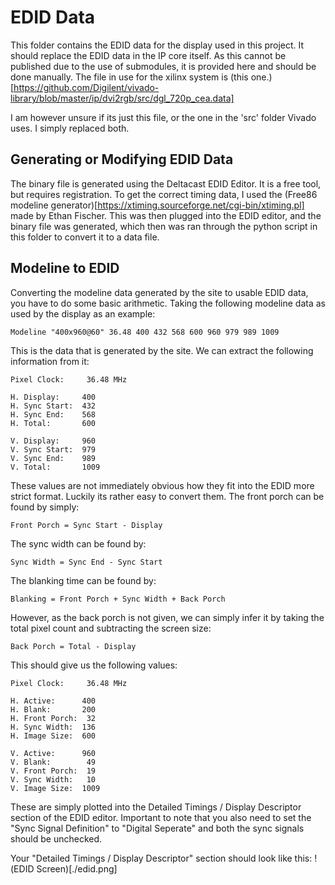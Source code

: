 # EDID Data

This folder contains the EDID data for the display used in this project.
It should replace the EDID data in the IP core itself. As this cannot be published due to the use of submodules, it is provided here and should be done manually.
The file in use for the xilinx system is (this one.)[https://github.com/Digilent/vivado-library/blob/master/ip/dvi2rgb/src/dgl_720p_cea.data]

I am however unsure if its just this file, or the one in the 'src' folder Vivado uses. I simply replaced both.

## Generating or Modifying EDID Data

The binary file is generated using the Deltacast EDID Editor. It is a free tool, but requires registration.
To get the correct timing data, I used the (Free86 modeline generator)[https://xtiming.sourceforge.net/cgi-bin/xtiming.pl] made by Ethan Fischer.
This was then plugged into the EDID editor, and the binary file was generated, which then was ran through the python script in this folder to convert it to a data file.

## Modeline to EDID

Converting the modeline data generated by the site to usable EDID data, you have to do some basic arithmetic.
Taking the following modeline data as used by the display as an example:
```
Modeline "400x960@60" 36.48 400 432 568 600 960 979 989 1009
```

This is the data that is generated by the site. We can extract the following information from it:
```
Pixel Clock:     36.48 MHz

H. Display:     400
H. Sync Start:  432
H. Sync End:    568
H. Total:       600

V. Display:     960
V. Sync Start:  979
V. Sync End:    989
V. Total:       1009
```

These values are not immediately obvious how they fit into the EDID more strict format. Luckily its rather easy to convert them.
The front porch can be found by simply:
```
Front Porch = Sync Start - Display
```

The sync width can be found by:
```
Sync Width = Sync End - Sync Start
```

The blanking time can be found by:
```
Blanking = Front Porch + Sync Width + Back Porch
```
However, as the back porch is not given, we can simply infer it by taking the total pixel count and subtracting the screen size:
```
Back Porch = Total - Display
```

This should give us the following values:
```
Pixel Clock:     36.48 MHz

H. Active:      400
H. Blank:       200
H. Front Porch:  32
H. Sync Width:  136
H. Image Size:  600

V. Active:      960
V. Blank:        49
V. Front Porch:  19
V. Sync Width:   10
V. Image Size:  1009
```

These are simply plotted into the Detailed Timings / Display Descriptor section of the EDID editor.
Important to note that you also need to set the "Sync Signal Definition" to "Digital Seperate" and both the sync signals should be unchecked.

Your "Detailed Timings / Display Descriptor" section should look like this:
!(EDID Screen)[./edid.png]